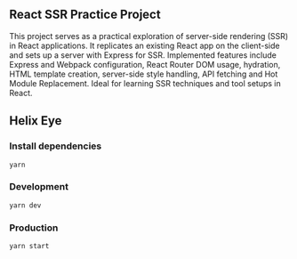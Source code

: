 ## React SSR Practice Project
This project serves as a practical exploration of server-side rendering (SSR) in React applications. It replicates an existing React app on the client-side and sets up a server with Express for SSR. Implemented features include Express and Webpack configuration, React Router DOM usage, hydration, HTML template creation, server-side style handling, API fetching and Hot Module Replacement. Ideal for learning SSR techniques and tool setups in React.

## Helix Eye

### Install dependencies

```
yarn 
```


### Development

```
yarn dev
```


### Production

```
yarn start
```
